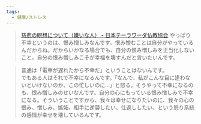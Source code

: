 ```yaml
---
tags:
  - 健康/ストレス
---
```

>[慈悲の瞑想について（嫌いな人） - 日本テーラワーダ仏教協会](https://j-theravada.com/dhamma/q&a/gimon53/)
>やっぱり不幸というのは、恨み憎しみなんです。恨み憎むことは自分がやっているんだからね。だからいかなる場合でも、自分の恨み憎しみを正当化しないこと。自分の恨み憎しみこそが幸福を壊すんだと言いたいんです。

>普通は「電車が遅れたから不幸だ」ということはないんです。  
でもある人はそれで不幸になるんです。「なんで、私がこんな目に逢わないといけないのか、この忙しいのに…」と怒る。そうやって不幸になるのも、恨み憎しみのせいなんです。自分の心にもっている恨み憎しみで不幸になる。そういうことですから、我々は幸せになりたいのに、我々の心の恨み、憎しみ、嫉妬、相手に逆襲したい、仕返ししたい、という怒り系統の感情が幸せを壊しているんです。

